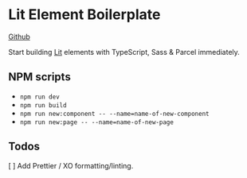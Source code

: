 # Lit Element Boilerplate

[Github](https://github.com/Meandmybadself/lit-boilerplate)


Start building [Lit](https://lit.dev/) elements with TypeScript, Sass & Parcel immediately.

## NPM scripts

* `npm run dev`
* `npm run build`
* `npm run new:component -- --name=name-of-new-component`
* `npm run new:page -- --name=name-of-new-page`

## Todos
[ ] Add Prettier / XO formatting/linting.